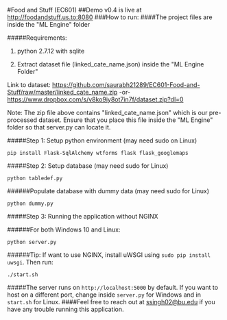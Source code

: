 #Food and Stuff (EC601)
##Demo v0.4 is live at http://foodandstuff.us.to:8080
###How to run:
####The project files are inside the "ML Engine" folder

#####Requirements: 

1. python 2.7.12 with sqlite

2. Extract dataset file (linked_cate_name.json) inside the "ML Engine Folder" 

  Link to dataset: https://github.com/saurabh21289/EC601-Food-and-Stuff/raw/master/linked_cate_name.zip -or- https://www.dropbox.com/s/v8ko9iy8ot7in7f/dataset.zip?dl=0

Note: The zip file above contains "linked_cate_name.json" which is our pre-processed dataset. Ensure that you place this file inside the "ML Engine" folder so that server.py can locate it.

#####Step 1: Setup python environment (may need sudo on Linux)
```
pip install Flask-SqlAlchemy wtforms flask flask_googlemaps
```

#####Step 2: Setup database (may need sudo for Linux)
```
python tabledef.py
```

######Populate database with dummy data (may need sudo for Linux)
```
python dummy.py
```

#####Step 3: Running the application without NGINX

######For both Windows 10 and Linux:
```
python server.py
```
######Tip: If want to use NGINX, install uWSGI using `sudo pip install uwsgi`. Then run:
```
./start.sh
```
#####The server runs on `http://localhost:5000` by default. If you want to host on a different port, change inside `server.py` for Windows and in `start.sh` for Linux.
####Feel free to reach out at ssingh02@bu.edu if you have any trouble running this application.
